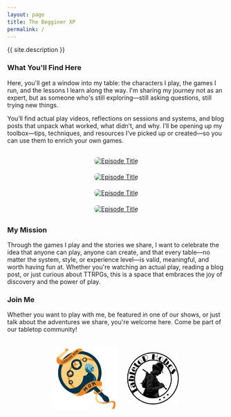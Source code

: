 ```yaml
---
layout: page
title: The Begginer XP
permalink: /
---
```


{{ site.description }}

### **What You'll Find Here**

Here, you'll get a window into my table: the characters I play, the games I run, and the lessons I learn along the way. I'm sharing my journey not as an expert, but as someone who's still exploring—still asking questions, still trying new things.

You’ll find actual play videos, reflections on sessions and systems, and blog posts that unpack what worked, what didn’t, and why. I’ll be opening up my toolbox—tips, techniques, and resources I’ve picked up or created—so you can use them to enrich your own games.

<div style="display: grid; grid-template-columns: repeat(auto-fit, minmax(300px, 1fr)); gap: 20px; margin: 30px 0;">
  <div style="text-align: center;">
    <a href="https://www.youtube.com/watch?v=XfTDE0h4P08" target="_blank">
      <img src="https://img.youtube.com/vi/XfTDE0h4P08/maxresdefault.jpg" alt="Episode Title" style="width: 100%; max-width: 300px; border-radius: 8px;">
    </a>
  </div>
  
  <div style="text-align: center;">
    <a href="https://www.youtube.com/watch?v=WOYcYjr5xyQ" target="_blank">
      <img src="https://img.youtube.com/vi/WOYcYjr5xyQ/maxresdefault.jpg" alt="Episode Title" style="width: 100%; max-width: 300px; border-radius: 8px;">
    </a>
  </div>

  <div style="text-align: center;">
    <a href="https://www.youtube.com/watch?v=aTwhVPbRUfI" target="_blank">
      <img src="https://img.youtube.com/vi/aTwhVPbRUfI/maxresdefault.jpg" alt="Episode Title" style="width: 100%; max-width: 300px; border-radius: 8px;">
    </a>
  </div>
  
  <div style="text-align: center;">
    <a href="https://www.youtube.com/watch?v=VTzCB459cJE" target="_blank">
      <img src="https://img.youtube.com/vi/VTzCB459cJE/maxresdefault.jpg" alt="Episode Title" style="width: 100%; max-width: 300px; border-radius: 8px;">
    </a>
  </div>
</div>

### **My Mission**
Through the games I play and the stories we share, I want to celebrate the idea that anyone can play, anyone can create, and that every table—no matter the system, style, or experience level—is valid, meaningful, and worth having fun at. Whether you're watching an actual play, reading a blog post, or just curious about TTRPGs, this is a space that embraces the joy of discovery and the power of play.

### **Join Me**
Whether you want to play with me, be featured in one of our shows, or just talk about the adventures we share, you're welcome here. Come be part of our tabletop community!

<div style="display: flex; justify-content: center; align-items: center; gap: 20px; margin: 30px 0;">
  <a href="https://www.youtube.com/@LookingForMomTTRPG" target="_blank" rel="noopener noreferrer">
    <img src="/assets/images/logo/LFM_Logo.svg" alt="Looking for Mom Logo" style="width: 150px; height: 150px; object-fit: contain;">
  </a>
  <a href="https://www.youtube.com/@tabletophobos" target="_blank" rel="noopener noreferrer">
    <img src="/assets/images/logo/TH_Logo.png" alt="Tabletop Hobos Logoo" style="width: 120px; height: 120px; object-fit: contain;">
  </a>
</div>

